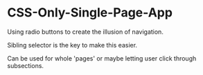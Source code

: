 # CSS-Only-Single-Page-App
Using radio buttons to create the illusion of navigation. 

Sibling selector is the key to make this easier. 

Can be used for whole 'pages' or maybe letting user click through subsections. 
